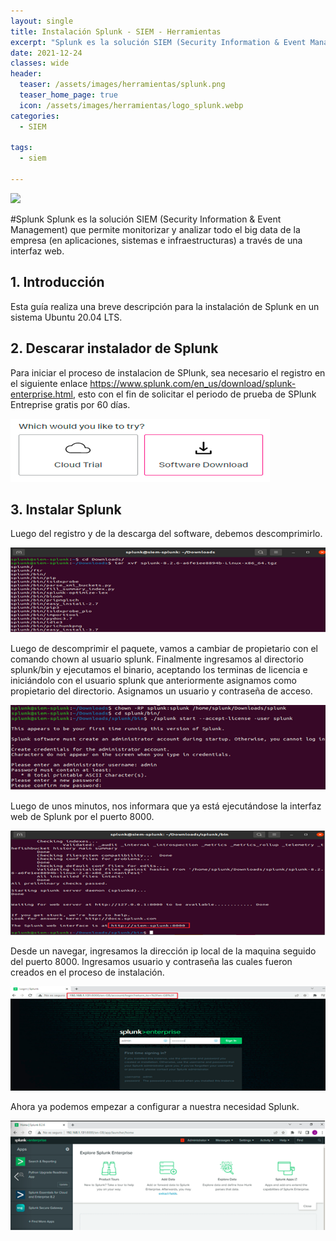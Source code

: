 ```yaml
---
layout: single
title: Instalación Splunk - SIEM - Herramientas
excerpt: "​Splunk es la solución SIEM (Security Information & Event Management) que permite monitorizar y analizar todo el big data de la empresa (en aplicaciones, sistemas e infraestructuras) a través de una interfaz web."
date: 2021-12-24
classes: wide
header:
  teaser: /assets/images/herramientas/splunk.png
  teaser_home_page: true
  icon: /assets/images/herramientas/logo_splunk.webp
categories:
  - SIEM
 
tags:  
  - siem
  
---
```


![]( /assets/images/herramientas/splunk8.png)

#Splunk
Splunk es la solución SIEM (Security Information & Event Management) que permite monitorizar y analizar todo el big data de la empresa (en aplicaciones, sistemas e infraestructuras) a través de una interfaz web.

## 1. Introducción
Esta guía realiza una breve descripción para la instalación de Splunk en un sistema Ubuntu 20.04 LTS.

## 2. Descarar instalador de Splunk
Para iniciar el proceso de instalacion de SPlunk, sea necesario el registro en el siguiente enlace https://www.splunk.com/en_us/download/splunk-enterprise.html, esto con el fin de solicitar el periodo de prueba de SPlunk Entreprise gratis por 60 días.

![]( /assets/images/herramientas/splunk2.png)

## 3. Instalar Splunk
Luego del registro y de la descarga del software, debemos descomprimirlo.

![]( /assets/images/herramientas/splunk3.png)

Luego de descomprimir el paquete, vamos a cambiar de propietario con el comando chown al usuario splunk. Finalmente ingresamos al directorio splunk/bin y ejecutamos el binario, aceptando los terminas de licencia e iniciándolo con el usuario splunk que anteriormente asignamos como propietario del directorio. Asignamos un usuario y contraseña de acceso.

![]( /assets/images/herramientas/splunk4.png)

Luego de unos minutos, nos informara que ya está ejecutándose la interfaz web de Splunk por el puerto 8000.

![]( /assets/images/herramientas/splunk5.png)

Desde un navegar, ingresamos la dirección ip local de la maquina seguido del puerto 8000. Ingresamos usuario y contraseña las cuales fueron creados en el proceso de instalación.

![]( /assets/images/herramientas/splunk6.png)

Ahora ya podemos empezar a configurar a nuestra necesidad Splunk.

![]( /assets/images/herramientas/splunk7.png)
